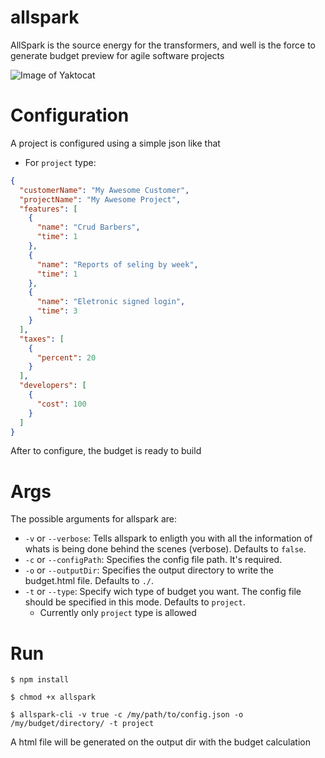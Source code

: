# allspark
AllSpark is the source energy for the transformers, and well is the force to generate budget preview for agile software projects

![Image of Yaktocat](https://static.wikia.nocookie.net/transformers/images/9/94/O_AllSpark_Bayverse.jpg/revision/latest?cb=20210111221312&path-prefix=pt)

# Configuration
A project is configured using a simple json like that

- For `project` type: 
```json
{
  "customerName": "My Awesome Customer",
  "projectName": "My Awesome Project",
  "features": [
    {
      "name": "Crud Barbers",
      "time": 1
    },
    {
      "name": "Reports of seling by week",
      "time": 1
    },
    {
      "name": "Eletronic signed login",
      "time": 3
    }
  ],
  "taxes": [
    {
      "percent": 20
    }
  ],
  "developers": [
    {
      "cost": 100
    }
  ]
}
```

After to configure, the budget is ready to build

# Args

The possible arguments for allspark are: 
  - `-v` or `--verbose`: Tells allspark to enligth you with all the information of whats is being done behind the scenes (verbose). Defaults to `false`.
  - `-c` or `--configPath`: Specifies the config file path. It's required.
  - `-o` or `--outputDir`: Specifies the output directory to write the budget.html file. Defaults to `./`.
  - `-t` or `--type`: Specify wich type of budget you want. The config file should be specified in this mode. Defaults to `project`.
    - Currently only `project` type is allowed
  

# Run
```shell
$ npm install

$ chmod +x allspark

$ allspark-cli -v true -c /my/path/to/config.json -o /my/budget/directory/ -t project
```

A html file will be generated on the output dir with the budget calculation
